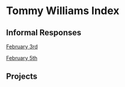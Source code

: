 # Tommy Williams Index        

## Informal Responses
[February 3rd](2_3_21.md)

[February 5th](2_5_21.md)

## Projects
